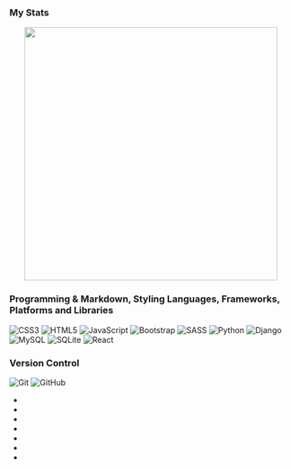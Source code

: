 ### My Stats
<p align="center">
	<img width="450em" src="https://github-readme-stats.vercel.app/api?username=WebVaVe&show_icons=true&include_all_commits=true&count_private=true&hide_border=true&theme=dark" />
</p>

### Programming & Markdown, Styling Languages, Frameworks, Platforms and Libraries
![CSS3](https://img.shields.io/badge/css3-%231572B6.svg?style=for-the-badge&logo=css3&logoColor=white)
![HTML5](https://img.shields.io/badge/html5-%23E34F26.svg?style=for-the-badge&logo=html5&logoColor=white)
![JavaScript](https://img.shields.io/badge/javascript-%23323330.svg?style=for-the-badge&logo=javascript&logoColor=%23F7DF1E)
![Bootstrap](https://img.shields.io/badge/bootstrap-%23563D7C.svg?style=for-the-badge&logo=bootstrap&logoColor=white)
![SASS](https://img.shields.io/badge/SASS-hotpink.svg?style=for-the-badge&logo=SASS&logoColor=white)
![Python](https://img.shields.io/badge/python-3670A0?style=for-the-badge&logo=python&logoColor=ffdd54)
![Django](https://img.shields.io/badge/django-green?style=for-the-badge&logo=django&logoColor=white)
![MySQL](https://img.shields.io/badge/mysql-%2300f.svg?style=for-the-badge&logo=mysql&logoColor=white)
![SQLite](https://img.shields.io/badge/sqlite-red.svg?style=for-the-badge&logo=sqlite&logoColor=white)
![React](https://img.shields.io/badge/react-%2320232a.svg?style=for-the-badge&logo=react&logoColor=%2361DAFB)
### Version Control
![Git](https://img.shields.io/badge/Git-F05032?style=for-the-badge&logo=git&logoColor=white)
![GitHub](https://img.shields.io/badge/GitHub-181717?style=for-the-badge&logo=github&logoColor=white)

<ul class="justify-content-center">
                                <li><a class="copyright-text" href="tel:+989162131081"><i aria-hidden="true" class="fa fa-whatsapp"></i></a>
                                </li>
                                <li><a class="copyright-text" href="#"><i aria-hidden="true" class="fa fa-github"></i></a>
                                </li>
                                <li><a class="copyright-text" href="#"><i aria-hidden="true" class="fa fa-google"></i></a>
                                </li>
                                <li><a class="copyright-text " href="#"><i aria-hidden="true"class="fa fa-instagram"></i></a></li>
                                </li>
                                <li><a class="copyright-text " href="#"><i aria-hidden="true"class="fa fa-telegram"></i></a></li>
                                </li>
                                <li><a class="copyright-text " href="#"><i aria-hidden="true"class="fa fa-linkedin"></i></a></li>
                                </li>
                                <li><a class="copyright-text " href="#"><i aria-hidden="true"class="fa fa-twitter"></i></a></li>
</ul>
